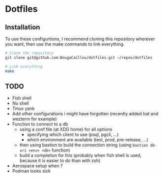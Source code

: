 
# Dotfiles

## Installation

To use these configurtions, I recommend cloning this repository wherever you want,
then use the make commands to link everything.

```bash
# Clone the repository
git clone git@github.com:BougaCaillou/dotfiles.git ~/repos/dotfiles

# Link everything
make
```

## TODO

- Fish shell
- Nu shell
- Tmux yank
- Add other configurations i might have forgotten (recently added bat and wezterm for example)
- Function to connect to a db
  - using a conf file (at XDG home) for all options
    - specifying which client to use (psql, pgcli, ...)
    - which environment are available (test, prod, pre-release, ...)
  - then using bastion to build the connection string (using `bastion db-uri <env> <db>` function)
  - build a completion for this (probably when fish shell is used, because it is easier to do than with zsh)
- Aerospace setup when ?
- Podman looks sick
